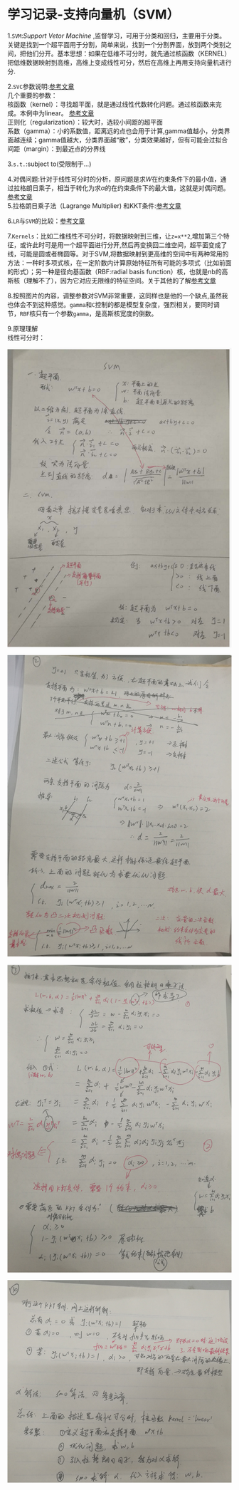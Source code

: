 # 学习记录-支持向量机（SVM）  
1.`SVM`:*Support Vetor Machine*  ,监督学习，可用于分类和回归，主要用于分类。关键是找到一个超平面用于分割，简单来说，找到一个分割界面，放到两个类别之   间，把他们分开。基本思想：如果在低维不可分时，就先通过核函数（KERNEL）把低维数据映射到高维，高维上变成线性可分，然后在高维上再用支持向量机进行分.

2.`SVC`参数说明:[参考文章](https://blog.csdn.net/guanyuqiu/article/details/85109441)    
  几个重要的参数：  
  核函数（kernel）：寻找超平面，就是通过线性代数转化问题。通过核函数来完成。本例中为linear。
  [参考文章](https://www.cnblogs.com/jerrylead/archive/2011/03/18/1988406.html)  
  正则化（regularization）：较大时，选较小间距的超平面  
  系数（gamma）：小的系数值，距离远的点也会用于计算,gamma值越小，分类界面越连续；gamma值越大，分类界面越“散”，分类效果越好，但有可能会过拟合  
  间距（margin）：到最近点的分界线  
  
3.`s.t.`:subject to(受限制于...)  

4.对偶问题:针对于线性可分时的分析，原问题是求*W*在约束条件下的最小值，通过拉格朗日乘子，相当于转化为求*α*的在约束条件下的最大值，这就是对偶问题。[参考文章](https://zhidao.baidu.com/question/42948452.html)  
5.拉格朗日乘子法（Lagrange Multiplier) 和KKT条件:[参考文章](https://blog.csdn.net/xianlingmao/article/details/7919597)  

6.`LR`与`SVM`的比较：[参考文章](https://blog.csdn.net/zwqjoy/article/details/82312783)   

7.`Kernels`：比如二维线性不可分时，将数据映射到三维，让`z=x**2`,增加第三个特征，或许此时可是用一个超平面进行分开,然后再变换回二维空间，超平面变成了线，可能是圆或者椭圆等。对于SVM,将数据映射到更高维的空间中有两种常用的方法：一种时多项式核，在一定阶数内计算原始特征所有可能的多项式（比如前面的形式）；另一种是径向基函数（RBF:radial basis function）核，也就是nb的高斯核（理解不了），因为它对应无限维的特征空间。关于其他的了解[参考文章](https://www.cnblogs.com/jerrylead/archive/2011/03/18/1988406.html)  

8.按照图片的内容，调整参数对SVM非常重要，这同样也是他的一个缺点,虽然我也体会不到这种感觉。`gamma`和`C`控制的都是模型复杂度，强烈相关，要同时调节，`RBF`核只有一个参数`gamma`，是高斯核宽度的倒数。  

9.原理理解  
  线性可分时：  
<p align="center">
  <img src="https://github.com/yunhao1996/100-Days-ML-Learning-logs/blob/master/Day-9、10、12、13、14/pictures/1.png">
</p> 

<p align="center">
  <img src="https://github.com/yunhao1996/100-Days-ML-Learning-logs/blob/master/Day-9、10、12、13、14/pictures/4.png">
</p> 

<p align="center">
  <img src="https://github.com/yunhao1996/100-Days-ML-Learning-logs/blob/master/Day-9、10、12、13、14/pictures/3.png">
</p> 

<p align="center">
  <img src="https://github.com/yunhao1996/100-Days-ML-Learning-logs/blob/master/Day-9、10、12、13、14/pictures/2.png">
</p> 

